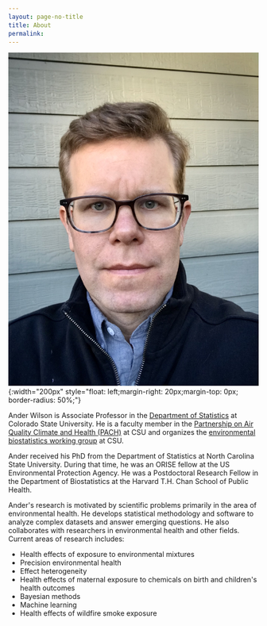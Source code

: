 ```yaml
---
layout: page-no-title
title: About
permalink: 
---
```



![Ander](/pics/ander_head_shot_2021.jpeg){:width="200px" style="float: left;margin-right: 20px;margin-top: 0px; border-radius: 50%;"}

Ander Wilson is Associate Professor in the [Department of Statistics](http://www.stat.colostate.edu/) at Colorado State University. 
He is a faculty member in the [Partnership on Air Quality Climate and Health (PACH)](https://www.research.colostate.edu/pach/) at CSU and organizes the [environmental biostatistics working group](https://envbiostat-csu.github.io) at CSU.

Ander received his PhD from the Department of Statistics at North Carolina State University. 
During that time, he was an ORISE fellow at the US Environmental Protection Agency. 
He was a Postdoctoral Research Fellow in the Department of Biostatistics at the Harvard T.H. Chan School of Public Health. 

Ander's research is motivated by  scientific problems primarily in the area of environmental health. 
He develops statistical methodology and software to analyze complex datasets and answer emerging questions. 
He also collaborates with researchers in environmental health and other fields. 
Current areas of research includes:
  - Health effects of exposure to environmental mixtures
  - Precision environmental health
  - Effect heterogeneity
  - Health effects of maternal exposure to chemicals on birth and children's health outcomes
  - Bayesian methods
  - Machine learning
  - Health effects of wildfire smoke exposure

  